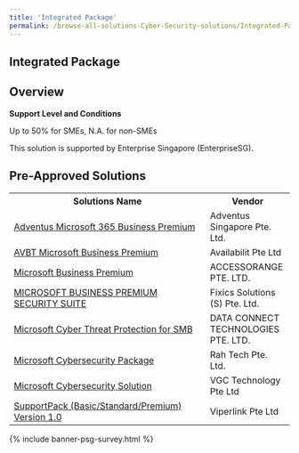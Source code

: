 ```yaml
---
title: 'Integrated Package'
permalink: /browse-all-solutions-Cyber-Security-solutions/Integrated-Package
---
```


## Integrated Package
## Overview

**Support Level and Conditions**

Up to 50% for SMEs, N.A. for non-SMEs

This solution is supported by Enterprise Singapore (EnterpriseSG).

## Pre-Approved Solutions

<table>
<tr>
<th style='width: auto;'><b>Solutions Name</b></th>
<th style='width: 30%;'><b>Vendor</b></th>
</tr>
<tr>
<td><a href='/productivity-solutions-grant/solutionrepo/200508212K-Advntus-Mcrosoft-365-Busnss-Prmum-G' target='_blank'>Adventus Microsoft 365 Business Premium</a><br></td>
<td>Adventus Singapore Pte. Ltd.</td>
</tr>
<tr>
<td><a href='/productivity-solutions-grant/solutionrepo/201437306R-AVBT-Mcrosoft-Busnss-Prmum-G' target='_blank'>AVBT Microsoft Business Premium</a><br></td>
<td>Availabilit Pte Ltd</td>
</tr>
<tr>
<td><a href='/productivity-solutions-grant/solutionrepo/201730809W-Mcrosoft-Busnss-Prmum-G' target='_blank'>Microsoft Business Premium</a><br></td>
<td>ACCESSORANGE PTE. LTD.</td>
</tr>
<tr>
<td><a href='/productivity-solutions-grant/solutionrepo/200404442H-MICROSOFT-BUSINESS-PREMIUM-SECURITY-SUITE-G' target='_blank'>MICROSOFT BUSINESS PREMIUM SECURITY SUITE</a><br></td>
<td>Fixics Solutions (S) Pte. Ltd.</td>
</tr>
<tr>
<td><a href='/productivity-solutions-grant/solutionrepo/200312912E-Mcrosoft-Cybr-Thrt-Protcton-for-SMB-G' target='_blank'>Microsoft Cyber Threat Protection for SMB</a><br></td>
<td>DATA CONNECT TECHNOLOGIES PTE. LTD.</td>
</tr>
<tr>
<td><a href='/productivity-solutions-grant/solutionrepo/201309957M-Mcrosoft-Cybrscurty-Pckg-G' target='_blank'>Microsoft Cybersecurity Package</a><br></td>
<td>Rah Tech Pte. Ltd.</td>
</tr>
<tr>
<td><a href='/productivity-solutions-grant/solutionrepo/200823571E-Mcrosoft-Cybrscurty-SLN-G' target='_blank'>Microsoft Cybersecurity Solution</a><br></td>
<td>VGC Technology Pte Ltd</td>
</tr>
<tr>
<td><a href='/productivity-solutions-grant/solutionrepo/200102733G-SupportPck-BscStndrdPrmum-v-10-G' target='_blank'>SupportPack (Basic/Standard/Premium) Version 1.0</a><br></td>
<td>Viperlink Pte Ltd</td>
</tr>
</table>

{% include banner-psg-survey.html %}

